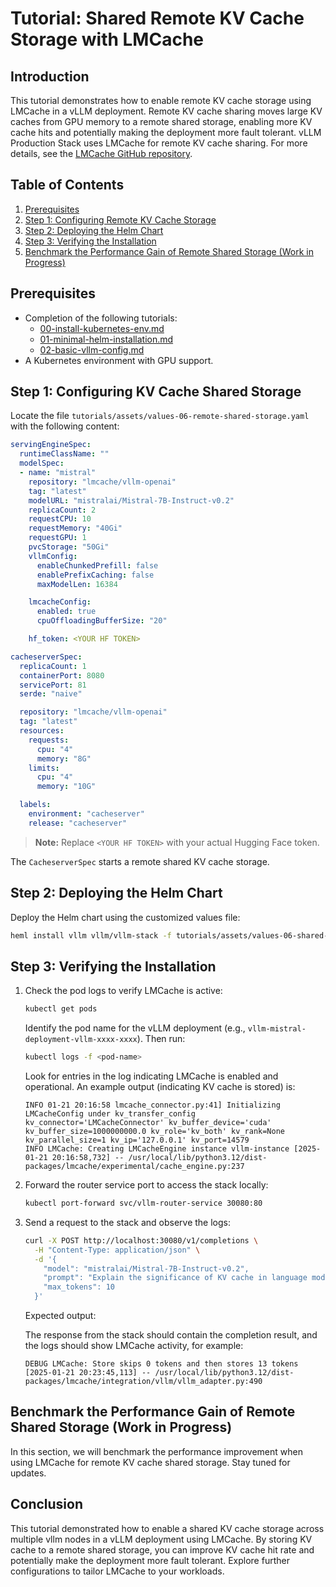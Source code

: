 # Tutorial: Shared Remote KV Cache Storage with LMCache

## Introduction

This tutorial demonstrates how to enable remote KV cache storage using LMCache in a vLLM deployment. Remote KV cache sharing moves large KV caches from GPU memory to a remote shared storage, enabling more KV cache hits and potentially making the deployment more fault tolerant.
vLLM Production Stack uses LMCache for remote KV cache sharing. For more details, see the [LMCache GitHub repository](https://github.com/LMCache/LMCache).

## Table of Contents

1. [Prerequisites](#prerequisites)
2. [Step 1: Configuring Remote KV Cache Storage](#step-1-configuring-kv-cache-shared-storage)
3. [Step 2: Deploying the Helm Chart](#step-2-deploying-the-helm-chart)
4. [Step 3: Verifying the Installation](#step-3-verifying-the-installation)
5. [Benchmark the Performance Gain of Remote Shared Storage (Work in Progress)](#benchmark-the-performance-gain-of-remote-shared-storage-work-in-progress)

## Prerequisites

- Completion of the following tutorials:
  - [00-install-kubernetes-env.md](00-install-kubernetes-env.md)
  - [01-minimal-helm-installation.md](01-minimal-helm-installation.md)
  - [02-basic-vllm-config.md](02-basic-vllm-config.md)
- A Kubernetes environment with GPU support.

## Step 1: Configuring KV Cache Shared Storage

Locate the file `tutorials/assets/values-06-remote-shared-storage.yaml` with the following content:

```yaml
servingEngineSpec:
  runtimeClassName: ""
  modelSpec:
  - name: "mistral"
    repository: "lmcache/vllm-openai"
    tag: "latest"
    modelURL: "mistralai/Mistral-7B-Instruct-v0.2"
    replicaCount: 2
    requestCPU: 10
    requestMemory: "40Gi"
    requestGPU: 1
    pvcStorage: "50Gi"
    vllmConfig:
      enableChunkedPrefill: false
      enablePrefixCaching: false
      maxModelLen: 16384

    lmcacheConfig:
      enabled: true
      cpuOffloadingBufferSize: "20"

    hf_token: <YOUR HF TOKEN>

cacheserverSpec:
  replicaCount: 1
  containerPort: 8080
  servicePort: 81
  serde: "naive"

  repository: "lmcache/vllm-openai"
  tag: "latest"
  resources:
    requests:
      cpu: "4"
      memory: "8G"
    limits:
      cpu: "4"
      memory: "10G"

  labels:
    environment: "cacheserver"
    release: "cacheserver"

```

> **Note:** Replace `<YOUR HF TOKEN>` with your actual Hugging Face token.

The `CacheserverSpec` starts a remote shared KV cache storage.

## Step 2: Deploying the Helm Chart

Deploy the Helm chart using the customized values file:

```bash
heml install vllm vllm/vllm-stack -f tutorials/assets/values-06-shared-storage.yaml
```

## Step 3: Verifying the Installation

1. Check the pod logs to verify LMCache is active:

   ```bash
   kubectl get pods
   ```

   Identify the pod name for the vLLM deployment (e.g., `vllm-mistral-deployment-vllm-xxxx-xxxx`). Then run:

   ```bash
   kubectl logs -f <pod-name>
   ```

   Look for entries in the log indicating LMCache is enabled and operational. An example output (indicating KV cache is stored) is:

   ```plaintext
   INFO 01-21 20:16:58 lmcache_connector.py:41] Initializing LMCacheConfig under kv_transfer_config kv_connector='LMCacheConnector' kv_buffer_device='cuda' kv_buffer_size=1000000000.0 kv_role='kv_both' kv_rank=None kv_parallel_size=1 kv_ip='127.0.0.1' kv_port=14579
   INFO LMCache: Creating LMCacheEngine instance vllm-instance [2025-01-21 20:16:58,732] -- /usr/local/lib/python3.12/dist-packages/lmcache/experimental/cache_engine.py:237
   ```

2. Forward the router service port to access the stack locally:

   ```bash
   kubectl port-forward svc/vllm-router-service 30080:80
   ```

3. Send a request to the stack and observe the logs:

   ```bash
   curl -X POST http://localhost:30080/v1/completions \
     -H "Content-Type: application/json" \
     -d '{
       "model": "mistralai/Mistral-7B-Instruct-v0.2",
       "prompt": "Explain the significance of KV cache in language models.",
       "max_tokens": 10
     }'
   ```

   Expected output:

   The response from the stack should contain the completion result, and the logs should show LMCache activity, for example:

   ```plaintext
   DEBUG LMCache: Store skips 0 tokens and then stores 13 tokens [2025-01-21 20:23:45,113] -- /usr/local/lib/python3.12/dist-packages/lmcache/integration/vllm/vllm_adapter.py:490
   ```

## Benchmark the Performance Gain of Remote Shared Storage (Work in Progress)

In this section, we will benchmark the performance improvement when using LMCache for remote KV cache shared storage. Stay tuned for updates.

## Conclusion

This tutorial demonstrated how to enable a shared KV cache storage across multiple vllm nodes in a vLLM deployment using LMCache. By storing KV cache to a remote shared storage, you can improve KV cache hit rate and potentially make the deployment more fault tolerant. Explore further configurations to tailor LMCache to your workloads.
